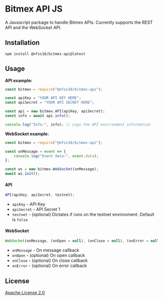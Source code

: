 # Bitmex API JS

A Javascript package to handle Bitmex APIs. Currently supports the REST API and the WebSocket API.

## Installation

```shell
npm install @nfss10/bitmex-api@latest
```

## Usage

**API example:**

```js
const bitmex = require("@nfss10/bitmex-api");

const apiKey = "YOUR API KEY HERE";
const apiSecret = "YOUR API SECRET HERE";

const api = new bitmex.API(apiKey, apiSecret);
const info = await api.info();

console.log("Info:", info); // Logs the API environment information
```

**WebSocket example:**

```js
const bitmex = require("@nfss10/bitmex-api");

const onMessage = event => {
    console.log("Event data:", event.data);
};

const ws = new bitmex.WebSocket(onMessage);
await ws.init();
```

#### API

```js
API(apiKey, apiSecret, testnet);
```

-   `apiKey` - API Key
-   `apiSecret` - API Secret 1
-   `testnet` - (optional) Dictates if runs on the testnet environment. Default is `false`

#### WebSocket

```js
WebSocket(onMessage, (onOpen = null), (onClose = null), (onError = null));
```

-   `onMessage` - On message callback
-   `onOpen` - (optional) On open callback
-   `onClose` - (optional) On close callback
-   `onError` - (optional) On error callback

## License

[Apache License 2.0](LICENSE)
